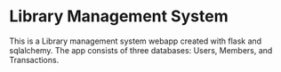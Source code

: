 # Library Management System
This is a Library management system webapp created with flask and sqlalchemy. 
The app consists of three databases: Users, Members, and Transactions.
